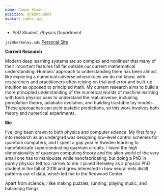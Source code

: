 ```yaml
---
name: Jamie Simon
position: gradstudent
avatar: jamie.jpg
---
```


- _PhD Student, Physics Department_<br>

<i class="fa fa-envelope-o"></i> `jsi@berkeley.edu` <a class="btn btn-info btn-sm" href="https://james-simon.github.io" role="button">Personal Site</a>

**Current Research**

Modern deep learning systems are so complex and nonlinear that many of their important features fall far outside our current mathematical understanding. Humans’ approach to understanding them has been almost like exploring a numerical universe whose rules we do not know, with researchers and practitioners often relying on trial and error and built-up intuition as opposed to principled math. My current research aims to build a more principled understanding of the numerical worlds of machine learning with tools physics uses to understand the real universe, including percolation theory, adiabatic evolution, and building tractable toy models. These approaches can yield testable predictions, so this work involves both theory and numerical experiments.

**Bio**

I’ve long been drawn to both physics and computer science. My first foray into research as an undergrad was designing low-level control schemes for quantum computers, and I spent a gap year in Sweden learning to nanofabricate superconducting quantum circuits. I loved the high dimensionality of quantum computing theory and the alien world of the very small one has to manipulate while nanofabricating, but doing a PhD in purely physics felt too narrow to me. I joined Berkeley as a physics PhD student in the fall of 2019 and grew interested in how neural nets distill patterns out of data, which led me to the Redwood Center.

Apart from science, I like making puzzles, running, playing music, and balancing things.
